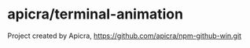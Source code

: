 # apicra/terminal-animation 
Project created by Apicra, https://github.com/apicra/npm-github-win.git 
